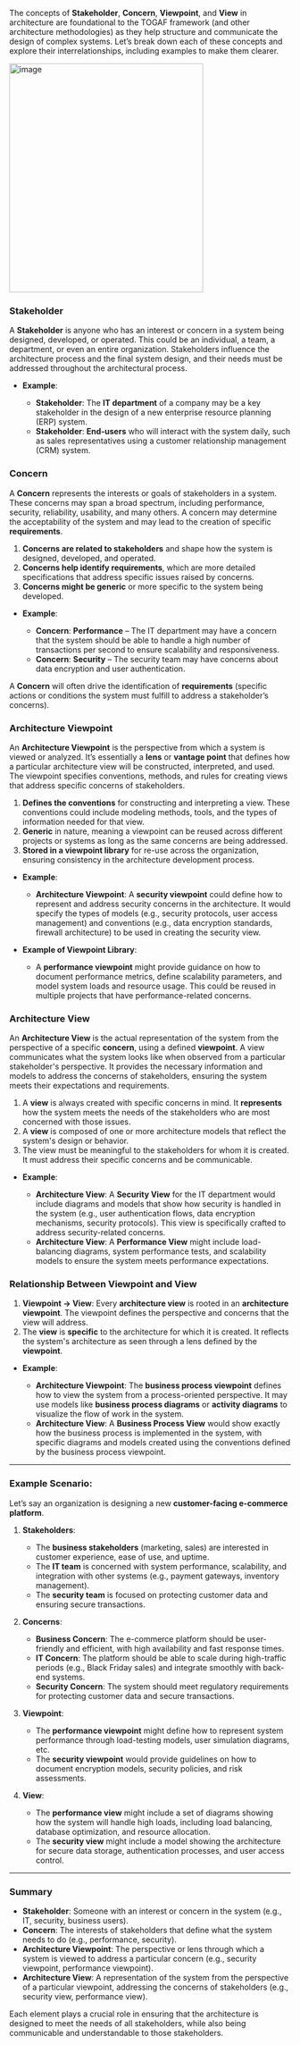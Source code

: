 The concepts of **Stakeholder**, **Concern**, **Viewpoint**, and **View** in architecture are foundational to the TOGAF framework (and other architecture methodologies) as they help structure and communicate the design of complex systems. Let’s break down each of these concepts and explore their interrelationships, including examples to make them clearer.

<img width="347" height="410" alt="image" src="https://github.com/user-attachments/assets/9fd27d76-7a8c-4361-828f-cc584605b25b" />

### **Stakeholder**

A **Stakeholder** is anyone who has an interest or concern in a system being designed, developed, or operated. This could be an individual, a team, a department, or even an entire organization. Stakeholders influence the architecture process and the final system design, and their needs must be addressed throughout the architectural process.

* **Example**:

  * **Stakeholder**: The **IT department** of a company may be a key stakeholder in the design of a new enterprise resource planning (ERP) system.
  * **Stakeholder**: **End-users** who will interact with the system daily, such as sales representatives using a customer relationship management (CRM) system.

### **Concern**

A **Concern** represents the interests or goals of stakeholders in a system. These concerns may span a broad spectrum, including performance, security, reliability, usability, and many others. A concern may determine the acceptability of the system and may lead to the creation of specific **requirements**.

1. **Concerns are related to stakeholders** and shape how the system is designed, developed, and operated.
2. **Concerns help identify requirements**, which are more detailed specifications that address specific issues raised by concerns.
3. **Concerns might be generic** or more specific to the system being developed.

* **Example**:

  * **Concern**: **Performance** – The IT department may have a concern that the system should be able to handle a high number of transactions per second to ensure scalability and responsiveness.
  * **Concern**: **Security** – The security team may have concerns about data encryption and user authentication.

A **Concern** will often drive the identification of **requirements** (specific actions or conditions the system must fulfill to address a stakeholder’s concerns).

### **Architecture Viewpoint**

An **Architecture Viewpoint** is the perspective from which a system is viewed or analyzed. It’s essentially a **lens** or **vantage point** that defines how a particular architecture view will be constructed, interpreted, and used. The viewpoint specifies conventions, methods, and rules for creating views that address specific concerns of stakeholders.

1. **Defines the conventions** for constructing and interpreting a view. These conventions could include modeling methods, tools, and the types of information needed for that view.
2. **Generic** in nature, meaning a viewpoint can be reused across different projects or systems as long as the same concerns are being addressed.
3. **Stored in a viewpoint library** for re-use across the organization, ensuring consistency in the architecture development process.

* **Example**:

  * **Architecture Viewpoint**: A **security viewpoint** could define how to represent and address security concerns in the architecture. It would specify the types of models (e.g., security protocols, user access management) and conventions (e.g., data encryption standards, firewall architecture) to be used in creating the security view.

* **Example of Viewpoint Library**:

  * A **performance viewpoint** might provide guidance on how to document performance metrics, define scalability parameters, and model system loads and resource usage. This could be reused in multiple projects that have performance-related concerns.

### **Architecture View**

An **Architecture View** is the actual representation of the system from the perspective of a specific **concern**, using a defined **viewpoint**. A view communicates what the system looks like when observed from a particular stakeholder's perspective. It provides the necessary information and models to address the concerns of stakeholders, ensuring the system meets their expectations and requirements.

1. A **view** is always created with specific concerns in mind. It **represents** how the system meets the needs of the stakeholders who are most concerned with those issues.
2. A **view** is composed of one or more architecture models that reflect the system's design or behavior.
3. The view must be meaningful to the stakeholders for whom it is created. It must address their specific concerns and be communicable.

* **Example**:

  * **Architecture View**: A **Security View** for the IT department would include diagrams and models that show how security is handled in the system (e.g., user authentication flows, data encryption mechanisms, security protocols). This view is specifically crafted to address security-related concerns.
  * **Architecture View**: A **Performance View** might include load-balancing diagrams, system performance tests, and scalability models to ensure the system meets performance expectations.

### **Relationship Between Viewpoint and View**

1. **Viewpoint → View**: Every **architecture view** is rooted in an **architecture viewpoint**. The viewpoint defines the perspective and concerns that the view will address.
2. The **view** is **specific** to the architecture for which it is created. It reflects the system's architecture as seen through a lens defined by the **viewpoint**.

* **Example**:

  * **Architecture Viewpoint**: The **business process viewpoint** defines how to view the system from a process-oriented perspective. It may use models like **business process diagrams** or **activity diagrams** to visualize the flow of work in the system.
  * **Architecture View**: A **Business Process View** would show exactly how the business process is implemented in the system, with specific diagrams and models created using the conventions defined by the business process viewpoint.

---

### **Example Scenario**:

Let’s say an organization is designing a new **customer-facing e-commerce platform**.

1. **Stakeholders**:

   * The **business stakeholders** (marketing, sales) are interested in customer experience, ease of use, and uptime.
   * The **IT team** is concerned with system performance, scalability, and integration with other systems (e.g., payment gateways, inventory management).
   * The **security team** is focused on protecting customer data and ensuring secure transactions.

2. **Concerns**:

   * **Business Concern**: The e-commerce platform should be user-friendly and efficient, with high availability and fast response times.
   * **IT Concern**: The platform should be able to scale during high-traffic periods (e.g., Black Friday sales) and integrate smoothly with back-end systems.
   * **Security Concern**: The system should meet regulatory requirements for protecting customer data and secure transactions.

3. **Viewpoint**:

   * The **performance viewpoint** might define how to represent system performance through load-testing models, user simulation diagrams, etc.
   * The **security viewpoint** would provide guidelines on how to document encryption models, security policies, and risk assessments.

4. **View**:

   * The **performance view** might include a set of diagrams showing how the system will handle high loads, including load balancing, database optimization, and resource allocation.
   * The **security view** might include a model showing the architecture for secure data storage, authentication processes, and user access control.

---

### **Summary**

* **Stakeholder**: Someone with an interest or concern in the system (e.g., IT, security, business users).
* **Concern**: The interests of stakeholders that define what the system needs to do (e.g., performance, security).
* **Architecture Viewpoint**: The perspective or lens through which a system is viewed to address a particular concern (e.g., security viewpoint, performance viewpoint).
* **Architecture View**: A representation of the system from the perspective of a particular viewpoint, addressing the concerns of stakeholders (e.g., security view, performance view).

Each element plays a crucial role in ensuring that the architecture is designed to meet the needs of all stakeholders, while also being communicable and understandable to those stakeholders.
